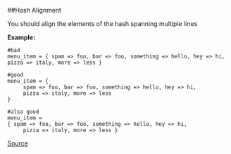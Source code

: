 ##Hash Alignment

You should align the elements of the hash spanning multiple lines

**Example:**

```
#bad
menu_item = { spam => foo, bar => foo, something => hello, hey => hi,
pizza => italy, more => less }

#good
menu_item = {
     spam => foo, bar => foo, something => hello, hey => hi,
     pizza => italy, more => less
}

#also good
menu_item =
{ spam => foo, bar => foo, something => hello, hey => hi,
     pizza => italy, more => less }
```

[Source](http://www.rubydoc.info/gems/rubocop/RuboCop/Cop/Style/AlignHash)
